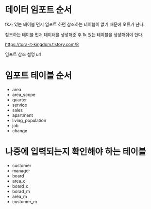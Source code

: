 # 데이터 임포트 순서

fk가 있는 테이블 먼저 임포트 하면 참조하는 테이블이 없기 때문에 오류가 난다.

참조하는 테이블 먼저 데이터를 생성해준 후 fk 있는 테이블을 생성해줘야 한다.

https://tora-it-kingdom.tistory.com/8

임포트 참조 설명 url



# 임포트 테이블 순서

- area
- area_scope
- quarter
- service
- sales
- apartment
- living_population
- job
- change



# 나중에 입력되는지 확인해야 하는 테이블

- customer
- manager
- board
- area_c
- board_c
- borad_m
- area_m
- customer_m
